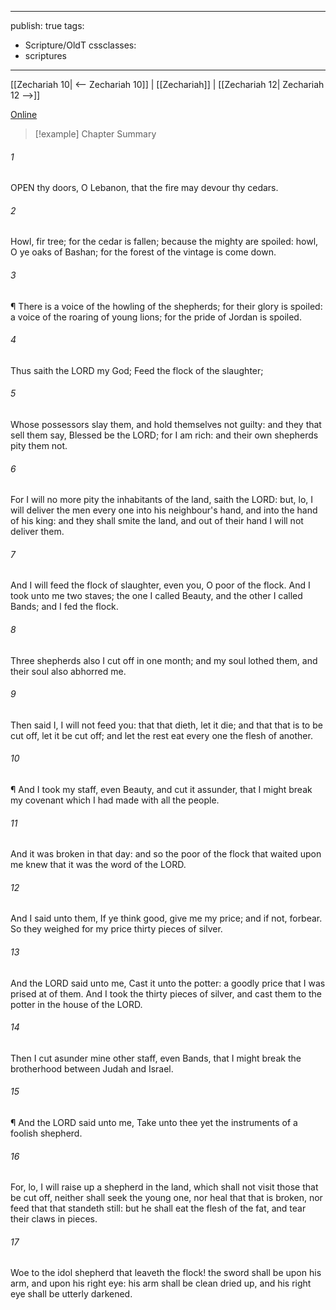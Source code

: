 

---
publish: true
tags:
  - Scripture/OldT
cssclasses:
  - scriptures
---
[[Zechariah 10| <-- Zechariah 10]] | [[Zechariah]] | [[Zechariah 12| Zechariah 12 -->]]

[Online](https://churchofjesuschrist.org/study/scriptures/ot/zech/11?lang=eng)

>[!example] Chapter Summary
>
###### 1
OPEN thy doors, O Lebanon, that the fire may devour thy cedars.
###### 2
Howl, fir tree; for the cedar is fallen; because the mighty are spoiled: howl, O ye oaks of Bashan; for the forest of the vintage is come down.
###### 3
¶ There is a voice of the howling of the shepherds; for their glory is spoiled: a voice of the roaring of young lions; for the pride of Jordan is spoiled.
###### 4
Thus saith the LORD my God; Feed the flock of the slaughter;
###### 5
Whose possessors slay them, and hold themselves not guilty: and they that sell them say, Blessed be the LORD; for I am rich: and their own shepherds pity them not.
###### 6
For I will no more pity the inhabitants of the land, saith the LORD: but, lo, I will deliver the men every one into his neighbour's hand, and into the hand of his king: and they shall smite the land, and out of their hand I will not deliver them.
###### 7
And I will feed the flock of slaughter, even you, O poor of the flock.  And I took unto me two staves; the one I called Beauty, and the other I called Bands; and I fed the flock.
###### 8
Three shepherds also I cut off in one month; and my soul lothed them, and their soul also abhorred me.
###### 9
Then said I, I will not feed you: that that dieth, let it die; and that that is to be cut off, let it be cut off; and let the rest eat every one the flesh of another.
###### 10
¶ And I took my staff, even Beauty, and cut it assunder, that I might break my covenant which I had made with all the people.
###### 11
And it was broken in that day: and so the poor of the flock that waited upon me knew that it was the word of the LORD.
###### 12
And I said unto them, If ye think good, give me my price; and if not, forbear.  So they weighed for my price thirty pieces of silver.
###### 13
And the LORD said unto me, Cast it unto the potter: a goodly price that I was prised at of them.  And I took the thirty pieces of silver, and cast them to the potter in the house of the LORD.
###### 14
Then I cut asunder mine other staff, even Bands, that I might break the brotherhood between Judah and Israel.
###### 15
¶ And the LORD said unto me, Take unto thee yet the instruments of a foolish shepherd.
###### 16
For, lo, I will raise up a shepherd in the land, which shall not visit those that be cut off, neither shall seek the young one, nor heal that that is broken, nor feed that that standeth still: but he shall eat the flesh of the fat, and tear their claws in pieces.
###### 17
Woe to the idol shepherd that leaveth the flock!  the sword shall be upon his arm, and upon his right eye: his arm shall be clean dried up, and his right eye shall be utterly darkened.



